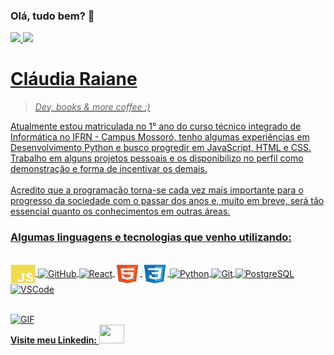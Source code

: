 ### Olá, tudo bem? 👋

<div align="left">
  <a href="https://github.com/claudia-raiane">
  <img height="180em" src="https://github-readme-stats.vercel.app/api?username=claudia-raiane&show_icons=true&theme=dracula&include_all_commits=true&count_private=true"/>
  <img height="180em" src="https://github-readme-stats.vercel.app/api/top-langs/?username=claudia-raiane&layout=compact&langs_count=7&theme=dracula"/>
</div>
 
 # Cláudia Raiane 
 
 > *Dev, books & more coffee :)*

 Atualmente estou matriculada no 1° ano do curso técnico integrado de Informática no IFRN - Campus Mossoró, tenho algumas experiências em Desenvolvimento Python e busco progredir em JavaScript, HTML e CSS. Trabalho em alguns projetos pessoais e os disponibilizo no perfil como demonstração e forma de incentivar os demais. <br> <br> Acredito que a programação torna-se cada vez mais importante para o progresso da sociedade com o passar dos anos e, muito em breve, será tão essencial quanto os conhecimentos em outras áreas.
<br>

### Algumas linguagens e tecnologias que venho utilizando:
<div style="display: inline_block"><br>
  <img align="center" alt="JavaScript" height="30" width="40" src="https://raw.githubusercontent.com/devicons/devicon/master/icons/javascript/javascript-plain.svg">
  <img align="center" alt="GitHub" height="30" width="40" src="https://cdn.jsdelivr.net/gh/devicons/devicon/icons/github/github-original-wordmark.svg">
  <img align="center" alt="React" height="30" width="40" src="https://cdn.jsdelivr.net/gh/devicons/devicon/icons/react/react-original-wordmark.svg">
  <img align="center" alt="HTML" height="30" width="40" src="https://raw.githubusercontent.com/devicons/devicon/master/icons/html5/html5-original.svg">
  <img align="center" alt="CSS" height="30" width="40" src="https://raw.githubusercontent.com/devicons/devicon/master/icons/css3/css3-original.svg">
  <img align="center" alt="Python" height="30" width="40" src="https://cdn.jsdelivr.net/gh/devicons/devicon/icons/python/python-original-wordmark.svg">
  <img align="center" alt="Git" height="30" width="40" src="https://cdn.jsdelivr.net/gh/devicons/devicon/icons/git/git-original.svg">
  <img align="center" alt="PostgreSQL" height="30" width="40" src="https://cdn.jsdelivr.net/gh/devicons/devicon/icons/postgresql/postgresql-original-wordmark.svg">
  <img align="center" alt="VSCode" height="30" width="40" src="https://cdn.jsdelivr.net/gh/devicons/devicon/icons/vscode/vscode-original-wordmark.svg">
</div>
  
  ##
<img align="center" alt="GIF" src="https://media.giphy.com/media/DKyjRV7y5AcOswAlBr/giphy.gif"/>

  <div> <strong>Visite meu Linkedin: </strong> <a href="https://www.linkedin.com/in/cl%C3%A1udia-raiane-sousa-de-oliveira-7898a1233/" target="_blank"><img height="30" width="40" src="https://img.shields.io/badge/-LinkedIn-%230077B5?style=for-the-badge&logo=linkedin&logoColor=white" target="_blank"></a> 
  </div>